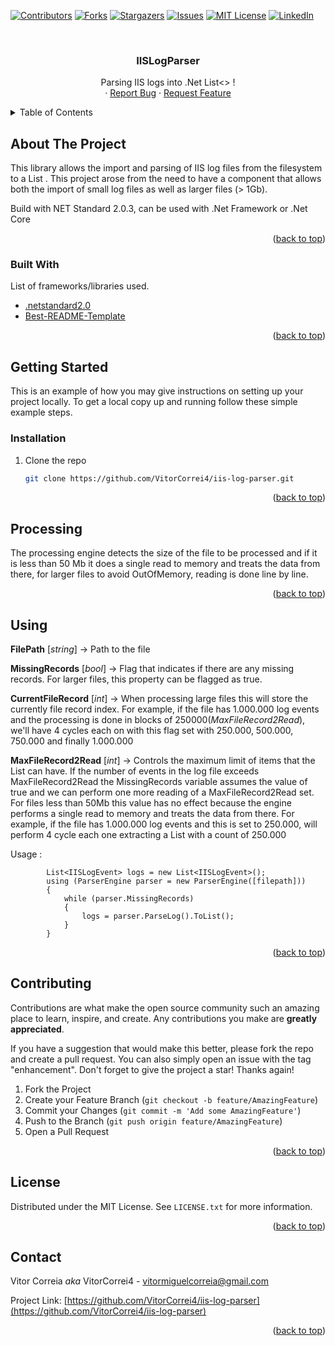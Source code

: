 <div id="top"></div>

<!-- PROJECT SHIELDS -->
<!--
*** I'm using markdown "reference style" links for readability.
*** Reference links are enclosed in brackets [ ] instead of parentheses ( ).
*** See the bottom of this document for the declaration of the reference variables
*** for contributors-url, forks-url, etc. This is an optional, concise syntax you may use.
*** https://www.markdownguide.org/basic-syntax/#reference-style-links
-->
[![Contributors][contributors-shield]][contributors-url]
[![Forks][forks-shield]][forks-url]
[![Stargazers][stars-shield]][stars-url]
[![Issues][issues-shield]][issues-url]
[![MIT License][license-shield]][license-url]
[![LinkedIn][linkedin-shield]][linkedin-url]

<!-- PROJECT LOGO -->
<br />
<div align="center">
  <h3 align="center">IISLogParser</h3>

  <p align="center">
    Parsing IIS logs into .Net List<>  !
    <br />
    ·
    <a href="https://github.com/VitorCorrei4/iis-log-parser/issues">Report Bug</a>
    ·
    <a href="https://github.com/VitorCorrei4/iis-log-parser/issues">Request Feature</a>
  </p>
</div>



<!-- TABLE OF CONTENTS -->
<details>
  <summary>Table of Contents</summary>
  <ol>
    <li>
      <a href="#about-the-project">About The Project</a>
      <ul>
        <li><a href="#built-with">Built With</a></li>
      </ul>
    </li>
    <li>
      <a href="#getting-started">Getting Started</a>
      <ul>
        <li><a href="#installation">Installation</a></li>
      </ul>
    </li>
    <li><a href="#processing">Processing</a></li>
    <li><a href="#using">Using</a></li>
    <li><a href="#contributing">Contributing</a></li>
    <li><a href="#license">License</a></li>
    <li><a href="#contact">Contact</a></li>
  </ol>
</details>



<!-- ABOUT THE PROJECT -->
## About The Project

This library allows the import and parsing of IIS log files from the filesystem to a List . This project arose from the need to have a component that allows both the import of small log files as well as larger files (> 1Gb).

Build with NET Standard 2.0.3, can be used with .Net Framework or .Net Core

<p align="right">(<a href="#top">back to top</a>)</p>

### Built With

List of frameworks/libraries used.

* [.netstandard2.0](https://docs.microsoft.com/en-us/dotnet/standard/net-standard?tabs=net-standard-2-0)
* [Best-README-Template](https://github.com/othneildrew/Best-README-Template)

<p align="right">(<a href="#top">back to top</a>)</p>

<!-- GETTING STARTED -->
## Getting Started

This is an example of how you may give instructions on setting up your project locally.
To get a local copy up and running follow these simple example steps.

### Installation

1. Clone the repo
   ```sh
   git clone https://github.com/VitorCorrei4/iis-log-parser.git
   ```
   
<p align="right">(<a href="#top">back to top</a>)</p>

<!-- Processing -->
## Processing

The processing engine detects the size of the file to be processed and if it is less than 50 Mb it does a single read to memory and treats the data from there, for larger files to avoid OutOfMemory, reading is done line by line.

<p align="right">(<a href="#top">back to top</a>)</p>

<!-- Using -->
## Using

**FilePath**  [_string_] -> Path to the file

**MissingRecords**  [_bool_] -> Flag that indicates if there are any missing records. For larger files, this property can be flagged as true.

**CurrentFileRecord**  [_int_] -> When processing large files this will store the currently file record index. For example, if the file has 1.000.000 log events and the processing is done in blocks of 250000(_MaxFileRecord2Read_), we'll have 4 cycles each on with this flag set with 250.000, 500.000, 750.000 and finally 1.000.000

**MaxFileRecord2Read**  [_int_] -> Controls the maximum limit of items that the List can have. If the number of events in the log file exceeds MaxFileRecord2Read the MissingRecords variable assumes the value of true and we can perform one more reading of a MaxFileRecord2Read set. For files less than 50Mb this value has no effect because the engine performs a single read to memory and treats the data from there. For example, if the file has 1.000.000 log events and this is set to 250.000, will perform 4 cycle each one extracting a List with a count of 250.000

Usage :

```
        List<IISLogEvent> logs = new List<IISLogEvent>();
        using (ParserEngine parser = new ParserEngine([filepath]))
        {
            while (parser.MissingRecords)
            {
                logs = parser.ParseLog().ToList();
            }
        }
```

<p align="right">(<a href="#top">back to top</a>)</p>

<!-- CONTRIBUTING -->
## Contributing

Contributions are what make the open source community such an amazing place to learn, inspire, and create. Any contributions you make are **greatly appreciated**.

If you have a suggestion that would make this better, please fork the repo and create a pull request. You can also simply open an issue with the tag "enhancement".
Don't forget to give the project a star! Thanks again!

1. Fork the Project
2. Create your Feature Branch (`git checkout -b feature/AmazingFeature`)
3. Commit your Changes (`git commit -m 'Add some AmazingFeature'`)
4. Push to the Branch (`git push origin feature/AmazingFeature`)
5. Open a Pull Request

<p align="right">(<a href="#top">back to top</a>)</p>

<!-- LICENSE -->
## License

Distributed under the MIT License. See `LICENSE.txt` for more information.

<p align="right">(<a href="#top">back to top</a>)</p>



<!-- CONTACT -->
## Contact

Vitor Correia <i>aka</i> VitorCorrei4 - vitormiguelcorreia@gmail.com

Project Link: [https://github.com/VitorCorrei4/iis-log-parser](https://github.com/VitorCorrei4/iis-log-parser)

<p align="right">(<a href="#top">back to top</a>)</p>

<!-- MARKDOWN LINKS & IMAGES -->
<!-- https://www.markdownguide.org/basic-syntax/#reference-style-links -->
[contributors-shield]: https://img.shields.io/github/contributors/VitorCorrei4/iis-log-parser.svg?style=for-the-badge
[contributors-url]: https://github.com/VitorCorrei4/iis-log-parser/graphs/contributors
[forks-shield]: https://img.shields.io/github/forks/VitorCorrei4/iis-log-parser.svg?style=for-the-badge
[forks-url]: https://github.com/VitorCorrei4/iis-log-parser/network/members
[stars-shield]: https://img.shields.io/github/stars/VitorCorrei4/iis-log-parser.svg?style=for-the-badge
[stars-url]: https://github.com/VitorCorrei4/iis-log-parser/stargazers
[issues-shield]: https://img.shields.io/github/issues/VitorCorrei4/iis-log-parser.svg?style=for-the-badge
[issues-url]: https://github.com/VitorCorrei4/iis-log-parser/issues
[license-shield]: https://img.shields.io/github/license/VitorCorrei4/iis-log-parser.svg?style=for-the-badge
[license-url]: https://github.com/VitorCorrei4/iis-log-parser/LICENSE.txt
[linkedin-shield]: https://img.shields.io/badge/-LinkedIn-black.svg?style=for-the-badge&logo=linkedin&colorB=555
[linkedin-url]: https://www.linkedin.com/in/vitormiguelcorreia/
